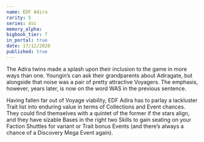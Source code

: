 ```yaml
---
name: EDF Adira
rarity: 5
series: dsc
memory_alpha:
bigbook_tier: 7
in_portal: true
date: 17/12/2020
published: true
---
```


The Adira twins made a splash upon their inclusion to the game in more ways than one. Youngin’s can ask their grandparents about Adiragate, but alongside that noise was a pair of pretty attractive Voyagers. The emphasis, however, years later, is now on the word WAS in the previous sentence.

Having fallen far out of Voyage viability, EDF Adira has to parlay a lackluster Trait list into enduring value in terms of Collections and Event chances. They could find themselves with a quintet of the former if the stars align, and they have sizable Bases in the right two Skills to gain seating on your Faction Shuttles for variant or Trait bonus Events (and there’s always a chance of a Discovery Mega Event again).

